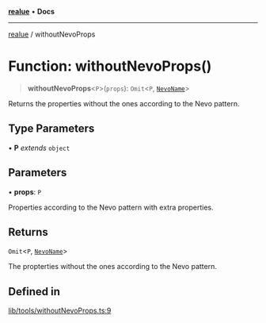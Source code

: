 [**realue**](../README.md) • **Docs**

***

[realue](../README.md) / withoutNevoProps

# Function: withoutNevoProps()

> **withoutNevoProps**\<`P`\>(`props`): `Omit`\<`P`, [`NevoName`](../type-aliases/NevoName.md)\>

Returns the properties without the ones according to the Nevo pattern.

## Type Parameters

• **P** *extends* `object`

## Parameters

• **props**: `P`

Properties according to the Nevo pattern with extra properties.

## Returns

`Omit`\<`P`, [`NevoName`](../type-aliases/NevoName.md)\>

The propterties without the ones according to the Nevo pattern.

## Defined in

[lib/tools/withoutNevoProps.ts:9](https://github.com/nevoland/realue/blob/3ee19205f96a631a4bd1adc96c572cca62bfa0d1/lib/tools/withoutNevoProps.ts#L9)
